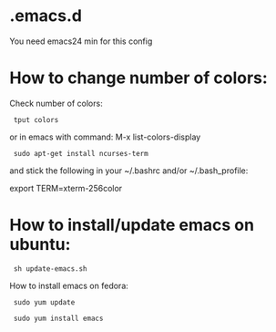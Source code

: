 .emacs.d
========

You need emacs24 min for this config

How to change number of colors:
================================
Check number of colors:

<code> tput colors </code>

or in emacs with command:
M-x list-colors-display

<code> sudo apt-get install ncurses-term </code>

and stick the following in your ~/.bashrc and/or ~/.bash_profile:

export TERM=xterm-256color


How to install/update emacs on ubuntu:
===============================
<code> sh update-emacs.sh </code>

How to install emacs on fedora:

<code> sudo yum update </code>

<code> sudo yum install emacs </code>

